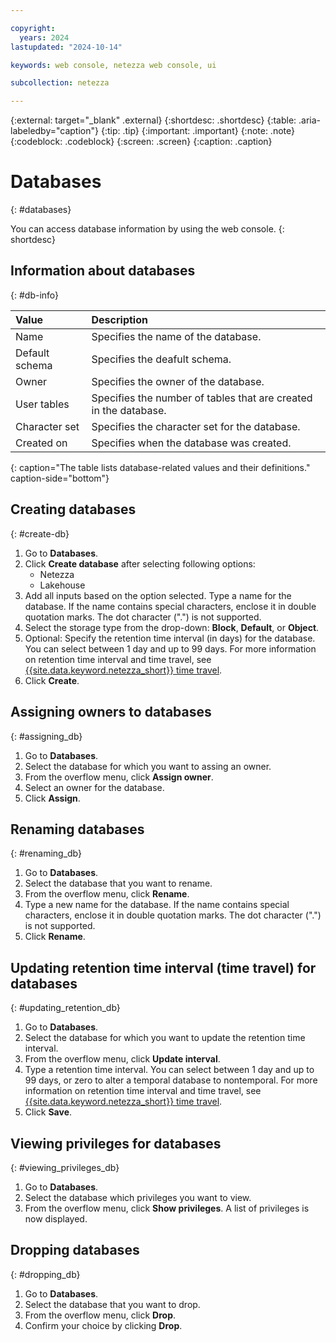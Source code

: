 ```yaml
---

copyright:
  years: 2024
lastupdated: "2024-10-14"

keywords: web console, netezza web console, ui

subcollection: netezza

---
```


{:external: target="_blank" .external}
{:shortdesc: .shortdesc}
{:table: .aria-labeledby="caption"}
{:tip: .tip}
{:important: .important}
{:note: .note}
{:codeblock: .codeblock}
{:screen: .screen}
{:caption: .caption}

# Databases
{: #databases}

You can access database information by using the web console.
{: shortdesc}

## Information about databases
{: #db-info}

|Value          | Description                      |
|:--------------|:---------------------------------|
|Name       | Specifies the name of the database.|
|Default schema | Specifies the deafult schema.|
|Owner          | Specifies the owner of the database.|
|User tables    | Specifies the number of tables that are created in the database.|
|Character set| Specifies the character set for the database.|
|Created on | Specifies when the database was created.|
{: caption="The table lists database-related values and their definitions." caption-side="bottom"}

## Creating databases
{: #create-db}

1. Go to **Databases**.
2. Click **Create database** after selecting following options:
   - Netezza
   - Lakehouse
3. Add all inputs based on the option selected. Type a name for the database.
   If the name contains special characters, enclose it in double quotation marks. The dot character (".") is not supported.
4. Select the storage type from the drop-down: **Block**, **Default**, or **Object**.
5. Optional: Specify the retention time interval (in days) for the database.
   You can select between 1 day and up to 99 days.
   For more information on retention time interval and time travel, see [{{site.data.keyword.netezza_short}} time travel](/docs/netezza?topic=netezza-enablingdisabling_tt).
6. Click **Create**.

## Assigning owners to databases
{: #assigning_db}

1. Go to **Databases**.
1. Select the database for which you want to assing an owner.
1. From the overflow menu, click **Assign owner**.
1. Select an owner for the database.
1. Click **Assign**.

## Renaming databases
{: #renaming_db}

1. Go to **Databases**.
1. Select the database that you want to rename.
1. From the overflow menu, click **Rename**.
1. Type a new name for the database.
   If the name contains special characters, enclose it in double quotation marks. The dot character (".") is not supported.
1. Click **Rename**.

## Updating retention time interval (time travel) for databases
{: #updating_retention_db}

1. Go to **Databases**.
1. Select the database for which you want to update the retention time interval.
1. From the overflow menu, click **Update interval**.
1. Type a retention time interval.
   You can select between 1 day and up to 99 days, or zero to alter a temporal database to nontemporal.
   For more information on retention time interval and time travel, see [{{site.data.keyword.netezza_short}} time travel](/docs/netezza?topic=netezza-enablingdisabling_tt).
1. Click **Save**.

## Viewing privileges for databases
{: #viewing_privileges_db}

1. Go to **Databases**.
1. Select the database which privileges you want to view.
1. From the overflow menu, click **Show privileges**.
   A list of privileges is now displayed.

## Dropping databases
{: #dropping_db}

1. Go to **Databases**.
1. Select the database that you want to drop.
1. From the overflow menu, click **Drop**.
1. Confirm your choice by clicking **Drop**.
